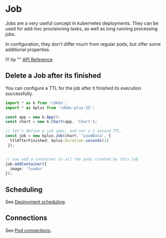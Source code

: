 # Job

Jobs are a very useful concept in kubernetes deployments.
They can be used for add-hoc provisioning tasks, as well as long running processing jobs.

In configuration, they don't differ much from regular pods, but offer some
additional properties.

!!! tip ""
    [API Reference](../../reference/cdk8s-plus-25/typescript.md#job)

## Delete a Job after its finished

You can configure a TTL for the job after it finished its execution successfully.

```typescript
import * as k from 'cdk8s';
import * as kplus from 'cdk8s-plus-25';

const app = new k.App();
const chart = new k.Chart(app, 'Chart');

// let's define a job spec, and set a 1 second TTL.
const job = new kplus.Job(chart, 'LoadData', {
  ttlAfterFinished: kplus.Duration.seconds(1)
 });


// now add a container to all the pods created by this job
job.addContainer({
  image: 'loader'
});
```

## Scheduling

See [Deployment scheduling](./deployment.md#scheduling).

## Connections

See [Pod connections](./pod.md#connections).
